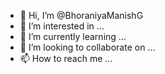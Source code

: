 - 👋 Hi, I’m @BhoraniyaManishG
- 👀 I’m interested in ...
- 🌱 I’m currently learning ...
- 💞️ I’m looking to collaborate on ...
- 📫 How to reach me ...

<!---
BhoraniyaManishG/BhoraniyaManishG is a ✨ special ✨ repository because its `README.md` (this file) appears on your GitHub profile.
You can click the Preview link to take a look at your changes.
--->

